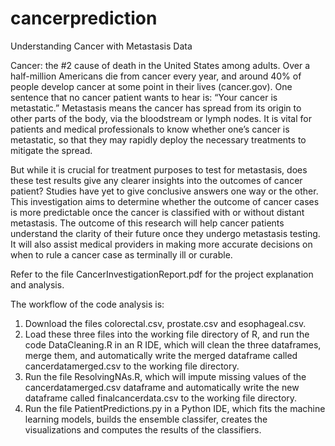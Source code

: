 # cancerprediction
Understanding Cancer with Metastasis Data

Cancer: the #2 cause of death in the United States among adults. Over a half-million Americans die from cancer every year, and around 40% of people develop cancer at some point in their lives (cancer.gov). One sentence that no cancer patient wants to hear is: “Your cancer is metastatic.” Metastasis means the cancer has spread from its origin to other parts of the body, via the bloodstream or lymph nodes. It is vital for patients and medical professionals to know whether one’s cancer is metastatic, so that they may rapidly deploy the necessary treatments to mitigate the spread.

But while it is crucial for treatment purposes to test for metastasis, does these test results give any clearer insights into the outcomes of cancer patient? Studies have yet to give conclusive answers one way or the other. This investigation aims to determine whether the outcome of cancer cases is more predictable once the cancer is classified with or without distant metastasis. The outcome of this research will help cancer patients understand the clarity of their future once they undergo metastasis testing. It will also assist medical providers in making more accurate decisions on when to rule a cancer case as terminally ill or curable.

Refer to the file CancerInvestigationReport.pdf for the project explanation and analysis.

The workflow of the code analysis is:

1. Download the files colorectal.csv, prostate.csv and esophageal.csv.
2. Load these three files into the working file directory of R, and run the code DataCleaning.R in an R IDE, which will clean the three dataframes, merge them, and automatically write the merged dataframe called cancerdatamerged.csv to the working file directory.
3. Run the file ResolvingNAs.R, which will impute missing values of the cancerdatamerged.csv dataframe and automatically write the new dataframe called finalcancerdata.csv to the working file directory.
4. Run the file PatientPredictions.py in a Python IDE, which fits the machine learning models, builds the ensemble classifer, creates the visualizations and computes the results of the classifiers.
